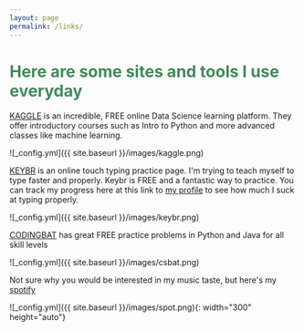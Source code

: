 ```yaml
---
layout: page
permalink: /links/
---
```


# <span style="color:#408C59">Here are some sites and tools I use everyday</span>

[KAGGLE](https://www.kaggle.com/learn) is an incredible, FREE online Data Science learning platform. They offer introductory courses such as Intro to Python and more advanced classes like machine learning. 

![_config.yml]({{ site.baseurl }}/images/kaggle.png)

[KEYBR](https://www.keybr.com/) is an online touch typing practice page. I'm trying to teach myself to type faster and properly. Keybr is FREE and a fantastic way to practice. You can track my progress here at this link to [my profile](https://www.keybr.com/profile/p4b6ml1) to see how much I suck at typing properly.

![_config.yml]({{ site.baseurl }}/images/keybr.png)


[CODINGBAT](https://codingbat.com/python) has great FREE practice problems in Python and Java for all skill levels

![_config.yml]({{ site.baseurl }}/images/csbat.png)



Not sure why you would be interested in my music taste, but here's my [spotify](https://open.spotify.com/user/zroc1000?si=9d0f5467153a4228)

![_config.yml]({{ site.baseurl }}/images/spot.png){: width="300" height="auto"}